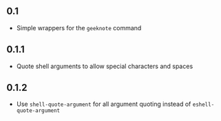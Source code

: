 ## 0.1
* Simple wrappers for the `geeknote` command

## 0.1.1
* Quote shell arguments to allow special characters and spaces

## 0.1.2
* Use `shell-quote-argument` for all argument quoting instead of `eshell-quote-argument`
